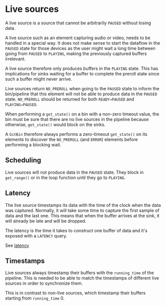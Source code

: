 # Live sources

A live source is a source that cannot be arbitrarily `PAUSED` without
losing data.

A live source such as an element capturing audio or video, needs to be
handled in a special way. It does not make sense to start the dataflow
in the `PAUSED` state for those devices as the user might wait a long time
between going from `PAUSED` to `PLAYING`, making the previously captured
buffers irrelevant.

A live source therefore only produces buffers in the `PLAYING` state. This
has implications for sinks waiting for a buffer to complete the preroll
state since such a buffer might never arrive.

Live sources return `NO_PREROLL` when going to the `PAUSED` state to inform
the bin/pipeline that this element will not be able to produce data in
the `PAUSED` state. `NO_PREROLL` should be returned for both `READY→PAUSED`
and `PLAYING→PAUSED`.

When performing a `get_state()` on a bin with a non-zero timeout value,
the bin must be sure that there are no live sources in the pipeline
because otherwise, `get_state()` would block on the sinks.

A `GstBin` therefore always performs a zero-timeout `get_state()` on its
elements to discover the `NO_PREROLL` (and `ERROR`) elements before
performing a blocking wait.

## Scheduling

Live sources will not produce data in the `PAUSED` state. They block in
`get_range()` or in the loop function until they go to `PLAYING`.

## Latency

The live source timestamps its data with the time of the clock when
the data was captured. Normally, it will take some time to capture
the first sample of data and the last one. This means that when the
buffer arrives at the sink, it will already be late and will be dropped.

The latency is the time it takes to construct one buffer of data and it's
exposed with a `LATENCY` query.

See [latency](additional/design/latency.md)

## Timestamps

Live sources always timestamp their buffers with the `running_time` of
the pipeline. This is needed to be able to match the timestamps of
different live sources in order to synchronize them.

This is in contrast to non-live sources, which timestamp their buffers
starting from `running_time` 0.

